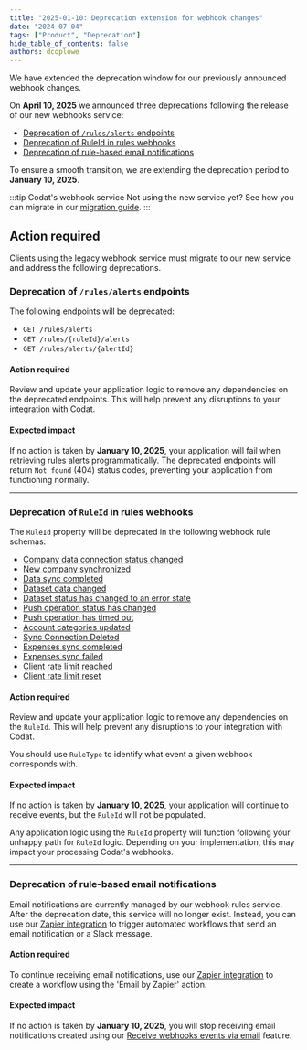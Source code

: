 ```yaml
---
title: "2025-01-10: Deprecation extension for webhook changes"
date: "2024-07-04"
tags: ["Product", "Deprecation"]
hide_table_of_contents: false
authors: dcoplowe
---
```


We have extended the deprecation window for our previously announced webhook changes.

<!--truncate-->

On **April 10, 2025** we announced three deprecations following the release of our new webhooks service:

- [Deprecation of `/rules/alerts` endpoints](/updates/240306-deprecation-rules-alerts)
- [Deprecation of RuleId in rules webhooks](/updates/240320-deprecation-ruleId)
- [Deprecation of rule-based email notifications](/updates/240405-deprecation-rule-based-email-notifications)

To ensure a smooth transition, we are extending the deprecation period to **January 10, 2025**. 

:::tip Codat's webhook service
Not using the new service yet? See how you can migrate in our [migration guide](/using-the-api/webhooks/migration-guide).
:::

## Action required

Clients using the legacy webhook service must migrate to our new service and address the following deprecations.

### Deprecation of `/rules/alerts` endpoints

The following endpoints will be deprecated:

- `GET /rules/alerts`
- `GET /rules/{ruleId}/alerts`
- `GET /rules/alerts/{alertId}`

#### Action required 

Review and update your application logic to remove any dependencies on the deprecated endpoints. This will help prevent any disruptions to your integration with Codat.

#### Expected impact

If no action is taken by **January 10, 2025**, your application will fail when retrieving rules alerts programmatically. The deprecated endpoints will return `Not found` (404) status codes, preventing your application from functioning normally.

--- 

### Deprecation of `RuleId` in rules webhooks

The `RuleId` property will be deprecated in the following webhook rule schemas:

- [Company data connection status changed](https://docs.codat.io/using-the-api/webhooks/legacy/core-rules-types#company-data-connection-status-changed)
- [New company synchronized](https://docs.codat.io/using-the-api/webhooks/legacy/core-rules-types#new-company-synchronized)
- [Data sync completed](https://docs.codat.io/using-the-api/webhooks/legacy/core-rules-types#data-sync-completed)
- [Dataset data changed](https://docs.codat.io/using-the-api/webhooks/legacy/core-rules-types#dataset-data-changed)
- [Dataset status has changed to an error state](https://docs.codat.io/using-the-api/webhooks/legacy/core-rules-types#dataset-status-has-changed-to-an-error-state)
- [Push operation status has changed](https://docs.codat.io/using-the-api/webhooks/legacy/core-rules-types#push-operation-status-has-changed)
- [Push operation has timed out](https://docs.codat.io/using-the-api/webhooks/legacy/core-rules-types#push-operation-has-timed-out)
- [Account categories updated](https://docs.codat.io/using-the-api/webhooks/legacy/core-rules-types#account-categories-updated)
- [Sync Connection Deleted](https://docs.codat.io/using-the-api/webhooks/legacy/core-rules-types#sync-connection-deleted)
- [Expenses sync completed](https://docs.codat.io/using-the-api/webhooks/legacy/core-rules-types#expenses-sync-completed)
- [Expenses sync failed](https://docs.codat.io/using-the-api/webhooks/legacy/core-rules-types#expenses-sync-failed)
- [Client rate limit reached](https://docs.codat.io/using-the-api/webhooks/legacy/core-rules-types#client-rate-limit-reached)
- [Client rate limit reset](https://docs.codat.io/using-the-api/webhooks/legacy/core-rules-types#client-rate-limit-reset)

#### Action required 

Review and update your application logic to remove any dependencies on the `RuleId`. This will help prevent any disruptions to your integration with Codat.

You should use `RuleType` to identify what event a given webhook corresponds with.

#### Expected impact

If no action is taken by **January 10, 2025**, your application will continue to receive events, but the `RuleId` will not be populated. 

Any application logic using the `RuleId` property will function following your unhappy path for `RuleId` logic. Depending on your implementation, this may impact your processing Codat's webhooks.

--- 

### Deprecation of rule-based email notifications

Email notifications are currently managed by our webhook rules service. After the deprecation date, this service will no longer exist. Instead, you can use our [Zapier integration](/using-the-api/webhooks/zapier-integration) to trigger automated workflows that send an email notification or a Slack message.

#### Action required 

To continue receiving email notifications, use our [Zapier integration](/using-the-api/webhooks/zapier-integration) to create a workflow using the 'Email by Zapier' action.

#### Expected impact

If no action is taken by **January 10, 2025**, you will stop receiving email notifications created using our [Receive webhooks events via email](/using-the-api/webhooks/legacy/receive-webhooks-as-email) feature.
